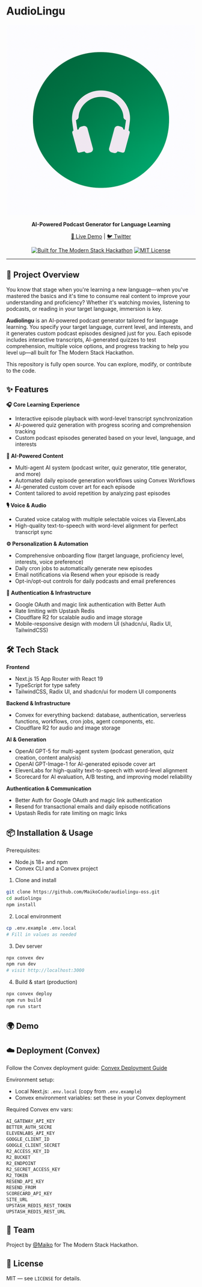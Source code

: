 # AudioLingu

![AudioLingu Banner](./public/banner.png)

<div align="center">

**AI-Powered Podcast Generator for Language Learning**

[🚀 Live Demo](https://audiolingu.com) | [🐦 Twitter](https://x.com/Maikoke5)

[![Built for The Modern Stack Hackathon](https://img.shields.io/badge/Built%20for-The%20Modern%20Stack%20Hackathon-blue)](https://www.convex.dev/hackathons/modernstack)
[![MIT License](https://img.shields.io/badge/License-MIT-green.svg)](./LICENSE)

</div>

---

## 🚀 Project Overview

You know that stage when you're learning a new language—when you've mastered the basics and it's time to consume real content to improve your understanding and proficiency? Whether it's watching movies, listening to podcasts, or reading in your target language, immersion is key.

**Audiolingu** is an AI-powered podcast generator tailored for language learning. You specify your target language, current level, and interests, and it generates custom podcast episodes designed just for you. Each episode includes interactive transcripts, AI-generated quizzes to test comprehension, multiple voice options, and progress tracking to help you level up—all built for The Modern Stack Hackathon.

This repository is fully open source. You can explore, modify, or contribute to the code.

## ✨ Features

**🎧 Core Learning Experience**

- Interactive episode playback with word-level transcript synchronization
- AI-powered quiz generation with progress scoring and comprehension tracking
- Custom podcast episodes generated based on your level, language, and interests

**🤖 AI-Powered Content**

- Multi-agent AI system (podcast writer, quiz generator, title generator, and more)
- Automated daily episode generation workflows using Convex Workflows
- AI-generated custom cover art for each episode
- Content tailored to avoid repetition by analyzing past episodes

**🎙️ Voice & Audio**

- Curated voice catalog with multiple selectable voices via ElevenLabs
- High-quality text-to-speech with word-level alignment for perfect transcript sync

**⚙️ Personalization & Automation**

- Comprehensive onboarding flow (target language, proficiency level, interests, voice preference)
- Daily cron jobs to automatically generate new episodes
- Email notifications via Resend when your episode is ready
- Opt-in/opt-out controls for daily podcasts and email preferences

**🔐 Authentication & Infrastructure**

- Google OAuth and magic link authentication with Better Auth
- Rate limiting with Upstash Redis
- Cloudflare R2 for scalable audio and image storage
- Mobile-responsive design with modern UI (shadcn/ui, Radix UI, TailwindCSS)

## 🛠️ Tech Stack

**Frontend**

- Next.js 15 App Router with React 19
- TypeScript for type safety
- TailwindCSS, Radix UI, and shadcn/ui for modern UI components

**Backend & Infrastructure**

- Convex for everything backend: database, authentication, serverless functions, workflows, cron jobs, agent components, etc.
- Cloudflare R2 for audio and image storage

**AI & Generation**

- OpenAI GPT-5 for multi-agent system (podcast generation, quiz creation, content analysis)
- OpenAI GPT-Image-1 for AI-generated episode cover art
- ElevenLabs for high-quality text-to-speech with word-level alignment
- Scorecard for AI evaluation, A/B testing, and improving model reliability

**Authentication & Communication**

- Better Auth for Google OAuth and magic link authentication
- Resend for transactional emails and daily episode notifications
- Upstash Redis for rate limiting on magic links

## 📦 Installation & Usage

Prerequisites:

- Node.js 18+ and npm
- Convex CLI and a Convex project

1. Clone and install

```bash
git clone https://github.com/MaikoCode/audiolingu-oss.git
cd audiolingu
npm install
```

2. Local environment

```bash
cp .env.example .env.local
# Fill in values as needed
```

3. Dev server

```bash
npx convex dev
npm run dev
# visit http://localhost:3000
```

4. Build & start (production)

```bash
npx convex deploy
npm run build
npm run start
```

## 🌍 Demo

## ☁️ Deployment (Convex)

Follow the Convex deployment guide: [Convex Deployment Guide](https://docs.convex.dev/production/hosting/)

Environment setup:

- Local Next.js: `.env.local` (copy from `.env.example`)
- Convex environment variables: set these in your Convex deployment

Required Convex env vars:

```
AI_GATEWAY_API_KEY
BETTER_AUTH_SECRE
ELEVENLABS_API_KEY
GOOGLE_CLIENT_ID
GOOGLE_CLIENT_SECRET
R2_ACCESS_KEY_ID
R2_BUCKET
R2_ENDPOINT
R2_SECRET_ACCESS_KEY
R2_TOKEN
RESEND_API_KEY
RESEND_FROM
SCORECARD_API_KEY
SITE_URL
UPSTASH_REDIS_REST_TOKEN
UPSTASH_REDIS_REST_URL
```

## 👥 Team

Project by [@Maiko](https://x.com/Maikoke5) for The Modern Stack Hackathon.

## 📜 License

MIT — see `LICENSE` for details.

